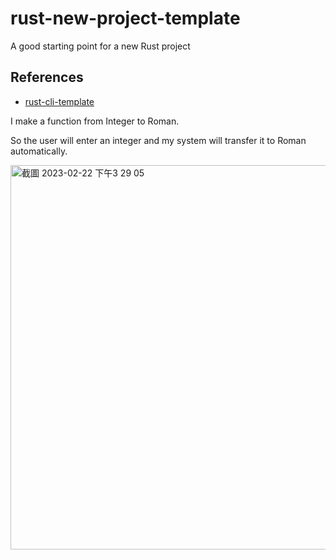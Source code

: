 # rust-new-project-template
A good starting point for a new Rust project

## References

* [rust-cli-template](https://github.com/kbknapp/rust-cli-template)



I make a function from Integer to Roman.

So the user will enter an integer and my system will transfer it to Roman automatically. 


<img width="615" alt="截圖 2023-02-22 下午3 29 05" src="https://user-images.githubusercontent.com/70717089/220751604-4547b40c-0b9d-4b4e-8ee3-a1739196f2ef.png">
